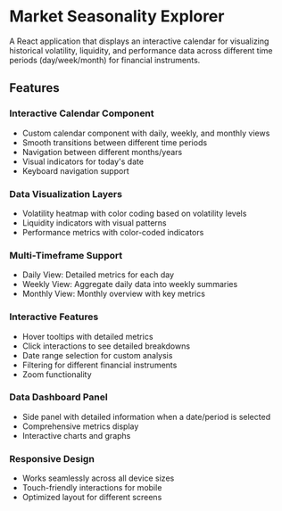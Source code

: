 # Market Seasonality Explorer

A React application that displays an interactive calendar for visualizing historical volatility, liquidity, and performance data across different time periods (day/week/month) for financial instruments.

## Features

### Interactive Calendar Component
- Custom calendar component with daily, weekly, and monthly views
- Smooth transitions between different time periods
- Navigation between different months/years
- Visual indicators for today's date
- Keyboard navigation support

### Data Visualization Layers
- Volatility heatmap with color coding based on volatility levels
- Liquidity indicators with visual patterns
- Performance metrics with color-coded indicators

### Multi-Timeframe Support
- Daily View: Detailed metrics for each day
- Weekly View: Aggregate daily data into weekly summaries
- Monthly View: Monthly overview with key metrics

### Interactive Features
- Hover tooltips with detailed metrics
- Click interactions to see detailed breakdowns
- Date range selection for custom analysis
- Filtering for different financial instruments
- Zoom functionality

### Data Dashboard Panel
- Side panel with detailed information when a date/period is selected
- Comprehensive metrics display
- Interactive charts and graphs

### Responsive Design
- Works seamlessly across all device sizes
- Touch-friendly interactions for mobile
- Optimized layout for different screens
